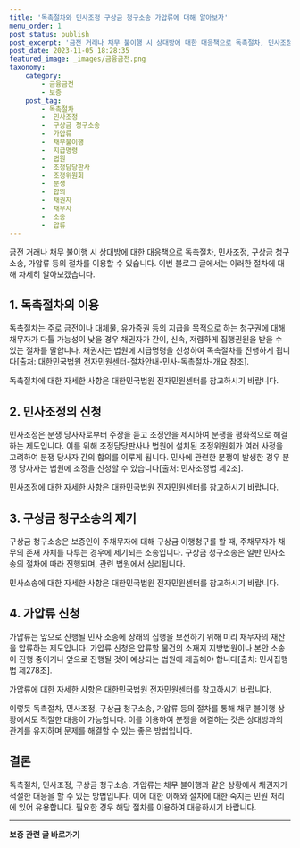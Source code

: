 ```yaml
---
title: '독촉절차와 민사조정 구상금 청구소송 가압류에 대해 알아보자'
menu_order: 1
post_status: publish
post_excerpt: '금전 거래나 채무 불이행 시 상대방에 대한 대응책으로 독촉절차, 민사조정, 구상금 청구소송, 가압류 등의 절차를 이용할 수 있습니다. 이번 블로그 글에서는 이러한 절차에 대해 자세히 알아보겠습니다.'
post_date: 2023-11-05 18:28:35
featured_image: _images/금융금전.png
taxonomy:
    category:
        - 금융금전
        - 보증
    post_tag:
        - 독촉절차
        -  민사조정
        -  구상금 청구소송
        -  가압류
        -  채무불이행
        -  지급명령
        -  법원
        -  조정담당판사
        -  조정위원회
        -  분쟁
        -  합의
        -  채권자
        -  채무자
        -  소송
        -  압류
---
```



금전 거래나 채무 불이행 시 상대방에 대한 대응책으로 독촉절차, 민사조정, 구상금 청구소송, 가압류 등의 절차를 이용할 수 있습니다. 이번 블로그 글에서는 이러한 절차에 대해 자세히 알아보겠습니다.

## 1. 독촉절차의 이용

독촉절차는 주로 금전이나 대체물, 유가증권 등의 지급을 목적으로 하는 청구권에 대해 채무자가 다툴 가능성이 낮을 경우 채권자가 간이, 신속, 저렴하게 집행권원을 받을 수 있는 절차를 말합니다. 채권자는 법원에 지급명령을 신청하여 독촉절차를 진행하게 됩니다[출처: 대한민국법원 전자민원센터-절차안내-민사-독촉절차-개요 참조].

독촉절차에 대한 자세한 사항은 대한민국법원 전자민원센터를 참고하시기 바랍니다.

## 2. 민사조정의 신청

민사조정은 분쟁 당사자로부터 주장을 듣고 조정안을 제시하여 분쟁을 평화적으로 해결하는 제도입니다. 이를 위해 조정담당판사나 법원에 설치된 조정위원회가 여러 사정을 고려하여 분쟁 당사자 간의 합의를 이루게 됩니다. 민사에 관련한 분쟁이 발생한 경우 분쟁 당사자는 법원에 조정을 신청할 수 있습니다[출처: 민사조정법 제2조].

민사조정에 대한 자세한 사항은 대한민국법원 전자민원센터를 참고하시기 바랍니다.

## 3. 구상금 청구소송의 제기

구상금 청구소송은 보증인이 주채무자에 대해 구상금 이행청구를 할 때, 주채무자가 채무의 존재 자체를 다투는 경우에 제기되는 소송입니다. 구상금 청구소송은 일반 민사소송의 절차에 따라 진행되며, 관련 법원에서 심리됩니다.

민사소송에 대한 자세한 사항은 대한민국법원 전자민원센터를 참고하시기 바랍니다.

## 4. 가압류 신청

가압류는 앞으로 진행될 민사 소송에 장래의 집행을 보전하기 위해 미리 채무자의 재산을 압류하는 제도입니다. 가압류 신청은 압류할 물건의 소재지 지방법원이나 본안 소송이 진행 중이거나 앞으로 진행될 것이 예상되는 법원에 제출해야 합니다[출처: 민사집행법 제278조].

가압류에 대한 자세한 사항은 대한민국법원 전자민원센터를 참고하시기 바랍니다.

이렇듯 독촉절차, 민사조정, 구상금 청구소송, 가압류 등의 절차를 통해 채무 불이행 상황에서도 적절한 대응이 가능합니다. 이를 이용하여 분쟁을 해결하는 것은 상대방과의 관계를 유지하며 문제를 해결할 수 있는 좋은 방법입니다.

## 결론

독촉절차, 민사조정, 구상금 청구소송, 가압류는 채무 불이행과 같은 상황에서 채권자가 적절한 대응을 할 수 있는 방법입니다. 이에 대한 이해와 절차에 대한 숙지는 민원 처리에 있어 유용합니다. 필요한 경우 해당 절차를 이용하여 대응하시기 바랍니다.
<!-- wp:separator -->
<hr class="wp-block-separator has-alpha-channel-opacity"/>
<!-- /wp:separator -->

<!-- wp:group {"backgroundColor":"base","layout":{"type":"constrained"}} -->
<div class="wp-block-group has-base-background-color has-background"><!-- wp:paragraph {"align":"center","fontSize":"medium"} -->
<p class="has-text-align-center has-large-font-size"><strong>보증 관련 글 바로가기</strong></p>
<!-- /wp:paragraph -->


<!-- wp:latest-posts
{"categories":[{"id":13571,"count":19,"description":"","link":"https://uknowlaw.com/category/%eb%b3%b4%ec%a6%9d/","name":"보증","slug":"보증","taxonomy":"category","parent":0,"meta":[],"_links":{"self":[{"href":"https://uknowlaw.com/wp-json/wp/v2/categories/13571"}],"collection":[{"href":"https://uknowlaw.com/wp-json/wp/v2/categories"}],"about":[{"href":"https://uknowlaw.com/wp-json/wp/v2/taxonomies/category"}],"wp:post_type":[{"href":"https://uknowlaw.com/wp-json/wp/v2/posts?categories=13571"}],"curies":[{"name":"wp","href":"https://api.w.org/{rel}","templated":true}]}}],"postsToShow":100,"excerptLength":28,"postLayout":"grid","columns":2,"featuredImageAlign":"left","featuredImageSizeSlug":"large","fontSize":"small"} /--></div>
<!-- /wp:group -->